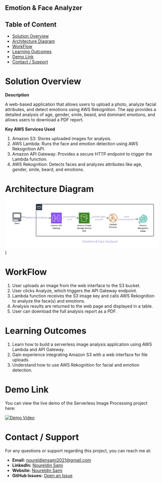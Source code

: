 ## Emotion & Face Analyzer

## Table of Content
- [Solution Overview](#solution-overview)
- [Architecture Diagram](#architecture-diagram)
- [WorkFlow](#WorkFlow)
- [Learning Outcomes](#Learning-Outcomes)
- [Demo Link](#demo-link)
- [Contact / Support](#contact--support)

 




# Solution Overview

**Description**

A web-based application that allows users to upload a photo, analyze facial attributes, and detect emotions using AWS Rekognition. The app provides a detailed analysis of age, gender, smile, beard, and dominant emotions, and allows users to download a PDF report.


**Key AWS Services Used**

1. Amazon S3: Stores uploaded images for analysis.
2. AWS Lambda: Runs the face and emotion detection using AWS Rekognition API.
3. Amazon API Gateway: Provides a secure HTTP endpoint to trigger the Lambda function.
4. AWS Rekognition: Detects faces and analyzes attributes like age, gender, smile, beard, and emotions.



# Architecture Diagram

![Architecture Diagram](https://raw.githubusercontent.com/noureldien2021/Face-Analyzer/refs/heads/master/Emotion%20%26%20Face%20Analyzer.jpeg))


# WorkFlow
1. User uploads an image from the web interface to the S3 bucket.
2. User clicks Analyze, which triggers the API Gateway endpoint.
3. Lambda function receives the S3 image key and calls AWS Rekognition to analyze the face(s) and emotions.
4. Analysis results are returned to the web page and displayed in a table.
5. User can download the full analysis report as a PDF.

# Learning Outcomes
1. Learn how to build a serverless image analysis application using AWS Lambda and API Gateway.
2. Gain experience integrating Amazon S3 with a web interface for file uploads.
3. Understand how to use AWS Rekognition for facial and emotion detection.



# Demo Link

You can view the live demo of the Serverless Image Processing project here:  

<a href="https://drive.google.com/file/d/1hL2IYWyO8VBe94ezH_22tpzFdHMNshr/view?usp=drive_link">
  <img src="https://github.com/noureldien2021/Project--Serverless-Image-Processing-with-S3-and-Lambda/blob/main/demo2.jpg?raw=true" alt="Demo Video" width="70"/>
</a>


# Contact / Support

For any questions or support regarding this project, you can reach me at:

- **Email:** noureldiensami2021@gmail.com
- **LinkedIn:** [Noureldin Sami](https://www.linkedin.com/in/noureldien-sami/)
- **Website:** [Noureldin Sami](https://noureldien-sami2024.netlify.app/)  
- **GitHub Issues:** [Open an Issue](https://github.com/noureldien2021/Project-2-Serverless-Image-Processing-with-S3-and-Lambda/issues)
 

